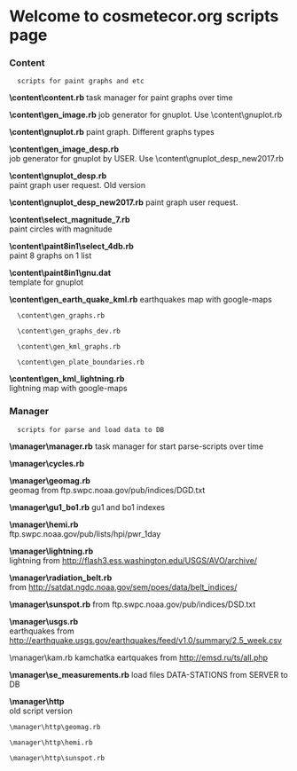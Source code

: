 # Welcome to cosmetecor.org scripts page 

### Content

      scripts for paint graphs and etc
	
**\content\content.rb**	
      task manager for paint graphs over time

**\content\gen_image.rb**
      job generator for gnuplot. Use \content\gnuplot.rb

**\content\gnuplot.rb**	
      paint graph. Different graphs types

**\content\gen_image_desp.rb**	
      job generator for gnuplot by USER. Use \content\gnuplot_desp_new2017.rb

**\content\gnuplot_desp.rb**	
      paint graph user request. Old version

**\content\gnuplot_desp_new2017.rb**	paint graph user request. 
	

**\content\select_magnitude_7.rb**	
       paint circles with magnitude
	
**\content\paint8in1\select_4db.rb**	
      paint 8 graphs on 1 list

**\content\paint8in1\gnu.dat**	
      template for gnuplot
	
**\content\gen_earth_quake_kml.rb**	
      earthquakes map with google-maps
      
      \content\gen_graphs.rb	
      
      \content\gen_graphs_dev.rb	
      
      \content\gen_kml_graphs.rb	
      
      \content\gen_plate_boundaries.rb	

**\content\gen_kml_lightning.rb**	
    lightning map with google-maps


### Manager

      scripts for parse and load data to DB
	
**\manager\manager.rb**	
      task manager for start parse-scripts over time
	
**\manager\cycles.rb**	

**\manager\geomag.rb**	
       geomag from ftp.swpc.noaa.gov/pub/indices/DGD.txt

**\manager\gu1_bo1.rb**	
       gu1 and bo1 indexes

**\manager\hemi.rb**	
      ftp.swpc.noaa.gov/pub/lists/hpi/pwr_1day

**\manager\lightning.rb**	
      lightning from http://flash3.ess.washington.edu/USGS/AVO/archive/

**\manager\radiation_belt.rb**	
      from http://satdat.ngdc.noaa.gov/sem/poes/data/belt_indices/

**\manager\sunspot.rb**	
      from ftp.swpc.noaa.gov/pub/indices/DSD.txt
	
**\manager\usgs.rb**	
earthquakes from http://earthquake.usgs.gov/earthquakes/feed/v1.0/summary/2.5_week.csv

\manager\kam.rb	
      kamchatka eartquakes from http://emsd.ru/ts/all.php
	
**\manager\se_measurements.rb**	
      load files DATA-STATIONS from SERVER to DB
	
**\manager\http**  
    old script version
	
	\manager\http\geomag.rb	
	
	\manager\http\hemi.rb	
	
	\manager\http\sunspot.rb	
